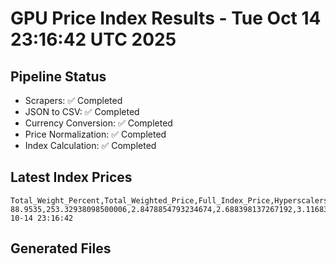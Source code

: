 # GPU Price Index Results - Tue Oct 14 23:16:42 UTC 2025

## Pipeline Status
- Scrapers: ✅ Completed
- JSON to CSV: ✅ Completed
- Currency Conversion: ✅ Completed
- Price Normalization: ✅ Completed
- Index Calculation: ✅ Completed

## Latest Index Prices
```
Total_Weight_Percent,Total_Weighted_Price,Full_Index_Price,Hyperscalers_Only_Price,Non_Hyperscalers_Only_Price,Hyperscaler_Weight,Non_Hyperscaler_Weight,Calculation_Date
88.9535,253.32938098500006,2.8478854793234674,2.688398137267192,3.1168323795430872,55.84,33.113499999999995,2025-10-14 23:16:42
```

## Generated Files
```
```
